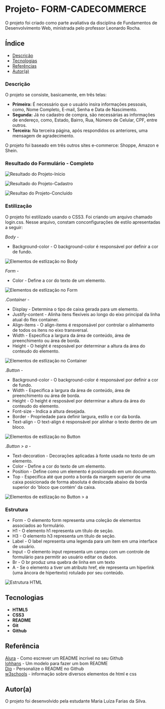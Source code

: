 # Projeto- FORM-CADECOMMERCE

O projeto foi criado como parte avaliativa da disciplina de Fundamentos de Desenvolvimento Web, ministrada pelo professor Leonardo Rocha.

## Índice

* [Descrição](#descrição)
* [Tecnologias](#tecnologias)
* [Referências](#referência)
* [Autor(a)](#autora)

### Descrição 

O projeto se consiste, basicamente, em três telas:

 * __Primeira:__ É necessário que o usuário insira informações pessoais, como, Nome Completo, E-mail, Senha e Data de Nascimento.
 * __Segunda:__ Já no cadastro de compra, são necessárias as informações de endereço, como, Estado, Bairro, Rua, Número  de Celular, CPF, entre outros.
 * __Terceira:__ Na terceira página, após respondidos os anteriores, uma mensagem de agradecimento.

O projeto foi baseado em três outros sites e-commerce: Shoppe, Amazon e Shein.

### Resultado do Formulário - Completo

![Resultado do Projeto-Início](img/tela-inicial.PNG)

![Resultado do Projeto-Cadastro](img/tela-cadastro.PNG)

![Resultao do Projeto-Concluído](img/tela-final.PNG)

### Estilização

O projeto foi estilizado usando o CSS3. Foi criando um arquivo chamado login.css. Nesse arquivo, constam conconfigurações de estilo apresentadas a seguir:

_Body_ - 
  * Background-color - O background-color é responsável por definir a cor de fundo.

![Elementos de estlização no Body](img/body.PNG)

_Form_ - 
  * Color - Define a cor do texto de um elemento.

![Elementos de estlização no Form](img/form.PNG)

_.Container_ - 
  * Display - Determina o tipo de caixa gerada para um elemento.
  * Justify-content - Alinha itens flexíveis ao longo do eixo principal da linha atual do flex container.
  * Align-items - O align-items é responsável por controlar o alinhamento de todos os itens no eixo transversal.
  * Width - Especifica a largura da área de conteúdo, área de preenchimento ou área de borda.
  * Height - O height é resposável por determinar a altura da área do conteudo do elemento.

![Elementos de estlização no Container](img/container.PNG)

_.Button_ -
  * Background-color - O background-color é responsável por definir a cor de fundo.
  * Width - Especifica a largura da área de conteúdo, área de preenchimento ou área de borda.
  * Height - O height é resposável por determinar a altura da área do conteudo do elemento.
  * Font-size - Indica a altura desejada.
  * Border - Propriedade para definir largura, estilo e cor da borda.
  * Text-align - O text-align é responsável por alinhar o texto dentro de um bloco.

![Elementos de estlização no Button](img/button.PNG)

_.Button > a_ - 
  * Text-decoration - Decorações aplicadas à fonte usada no texto de um elemento.
  * Color - Define a cor do texto de um elemento. 
  * Position - Define como um elemento é posicionado em um documento.
  * Top - Especifica até que ponto a borda da margem superior de uma caixa posicionada de forma absoluta é deslocada abaixo da borda superior do 'bloco que contém' da caixa.

![Elementos de estlização no Button > a](img/button-2.PNG)


### Estrutura

 * Form - O elemento form representa uma coleção de elementos associados ao formulário.
 * H1 - O elemento h1 representa um título de seção.
 * H3 - O elemento h3 representa um título de seção. 
 * Label - O label representa uma legenda para um item em uma interface de usuário.
 * Input - O elemento input representa um campo com um controle de formulário para permitir ao usuário editar os dados.
 * Br - O br produz uma quebra de linha em um texto
 * A - Se o elemento a tiver um atributo href, ele representa um hiperlink (uma âncora de hipertexto) rotulado por seu conteúdo.

![Estrutura HTML](img/estrutura.PNG)

## Tecnologias

* __HTML5__
* __CSS3__
* __README__
* __Git__
* __Github__

## Referência

[Alura](https://www.alura.com.br/artigos/escrever-bom-readme) - Como escrever um README incrível no seu Github<br>
[lohhans](https://gist.github.com/lohhans/f8da0b147550df3f96914d3797e9fb89) - Um modelo para fazer um bom README<br>
[Dio](https://www.dio.me/articles/personalize-o-readme-no-github) - Personalize o README no Github<br>
[w3schools](https://www.w3schools.com) - informação sobre diversos elementos de html e css

## Autor(a)

O projeto foi desenvolvido pela estudante Maria Luíza Farias da Silva.